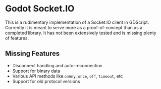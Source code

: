 # Godot Socket.IO

This is a rudimentary implementation of a Socket.IO client in GDScript. Currently it is meant to serve more as a proof-of-concept than as a completed library. 
It has not been extensively tested and is missing plenty of features.

## Missing Features

* Disconnect handling and auto-reconnection
* Support for binary data
* Various API methods like `onAny`, `once`, `off`, `timeout`, etc
* Support for old protocol versions
